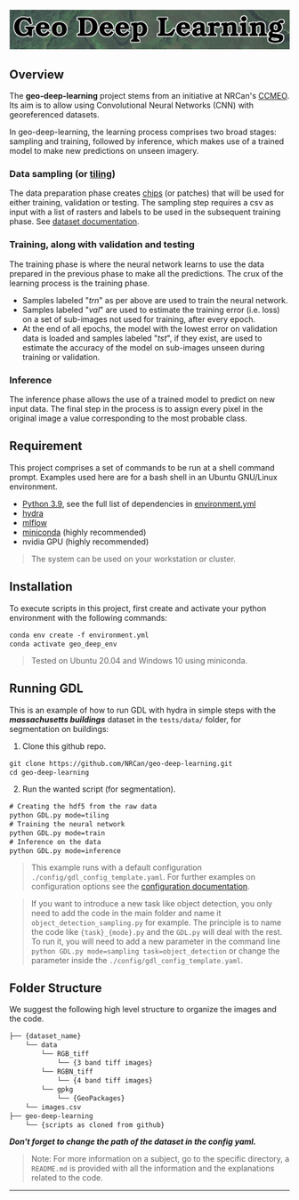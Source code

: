 
![Logo](./docs/img/logo.png)

## **Overview**

The **geo-deep-learning** project stems from an initiative at NRCan's [CCMEO](https://www.nrcan.gc.ca/earth-sciences/geomatics/10776).  Its aim is to allow using Convolutional Neural Networks (CNN) with georeferenced datasets.

In geo-deep-learning, the learning process comprises two broad stages: sampling and training, followed by inference, which makes use of a trained model to make new predictions on unseen imagery. 

### Data sampling (or [tiling](https://torchgeo.readthedocs.io/en/latest/user/glossary.html#term-tiling))
The data preparation phase creates [chips](https://torchgeo.readthedocs.io/en/latest/user/glossary.html#term-chip) (or patches) that will be used for either training, validation or testing.
The sampling step requires a csv as input with a list of rasters and labels to be used in the subsequent training phase. See [dataset documentation](dataset#input-data).

### Training, along with validation and testing
The training phase is where the neural network learns to use the data prepared in the previous phase to make all the predictions.
The crux of the learning process is the training phase.  

- Samples labeled "*trn*" as per above are used to train the neural network.
- Samples labeled "*val*" are used to estimate the training error (i.e. loss) on a set of sub-images not used for training, after every epoch.
- At the end of all epochs, the model with the lowest error on validation data is loaded and samples labeled "*tst*", if they exist, are used to estimate the accuracy of the model on sub-images unseen during training or validation.

### Inference
The inference phase allows the use of a trained model to predict on new input data.
The final step in the process is to assign every pixel in the original image a value corresponding to the most probable class.

## **Requirement**
This project comprises a set of commands to be run at a shell command prompt.  Examples used here are for a bash shell in an Ubuntu GNU/Linux environment.

- [Python 3.9](https://www.python.org/downloads/release/python-390/), see the full list of dependencies in [environment.yml](environment.yml)
- [hydra](https://hydra.cc/docs/intro/)
- [mlflow](https://mlflow.org/)
- [miniconda](https://docs.conda.io/en/latest/miniconda.html) (highly recommended)
- nvidia GPU (highly recommended)

> The system can be used on your workstation or cluster.

## **Installation**
To execute scripts in this project, first create and activate your python environment with the following commands:  
```shell
conda env create -f environment.yml
conda activate geo_deep_env
```
> Tested on Ubuntu 20.04 and Windows 10 using miniconda.
## **Running GDL**
This is an example of how to run GDL with hydra in simple steps with the _**massachusetts buildings**_ dataset in the `tests/data/` folder, for segmentation on buildings: 

1. Clone this github repo.
```shell
git clone https://github.com/NRCan/geo-deep-learning.git
cd geo-deep-learning
```

2. Run the wanted script (for segmentation).
```shell
# Creating the hdf5 from the raw data
python GDL.py mode=tiling
# Training the neural network
python GDL.py mode=train
# Inference on the data
python GDL.py mode=inference
```

> This example runs with a default configuration `./config/gdl_config_template.yaml`. For further examples on configuration options see the [configuration documentation](config/#Examples).

> If you want to introduce a new task like object detection, you only need to add the code in the main folder and name it `object_detection_sampling.py` for example.
> The principle is to name the code like `{task}_{mode}.py` and the `GDL.py` will deal with the rest. 
> To run it, you will need to add a new parameter in the command line `python GDL.py mode=sampling task=object_detection` or change the parameter inside the `./config/gdl_config_template.yaml`.

## **Folder Structure**
We suggest the following high level structure to organize the images and the code.
```
├── {dataset_name}
    └── data
        └── RGB_tiff
            └── {3 band tiff images}
        └── RGBN_tiff
            └── {4 band tiff images}
        └── gpkg
            └── {GeoPackages}
    └── images.csv
├── geo-deep-learning
    └── {scripts as cloned from github}
```
_**Don't forget to change the path of the dataset in the config yaml.**_

> Note: For more information on a subject, go to the specific directory, a `README.md` is provided with all the information and the explanations related to the code.
---

[comment]: <> (## **Segmentation on RGB-NIR images with transfer learning**)

[comment]: <> (![img_rgb_nir]&#40;docs/img/rgb_nir.png&#41;)

[comment]: <> (This section present a different way to use a model with RGB-Nir images. For more informations on the implementation, see the article [Transfer Learning from RGB to Multi-band Imagery]&#40;https://www.azavea.com/blog/2019/08/30/transfer-learning-from-rgb-to-multi-band-imagery/&#41; frome [Azavea]&#40;https://www.azavea.com/&#41;.)

[comment]: <> (Specifications on this functionality:)

[comment]: <> (- At the moment this functionality is only available for the [Deeplabv3 &#40;backbone: resnet101&#41;]&#40;https://arxiv.org/abs/1706.05587&#41;)

[comment]: <> (- You may need to reduce the size of the `batch_size` to fit everything in the memory.)

[comment]: <> (To use this functionality, you will need to change the `global` section of your `yaml` file. The parameters to use this module are:)

[comment]: <> (```yaml)

[comment]: <> (# Global parameters)

[comment]: <> (global:)

[comment]: <> (  samples_size: 256)

[comment]: <> (  num_classes: 4  )

[comment]: <> (  data_path: /home/cauthier/data/)

[comment]: <> (  number_of_bands: 4               # <-- must be 4 for the R-G-B-NIR)

[comment]: <> (  model_name: deeplabv3_resnet101  # <-- must be deeplabv3_resnet101)

[comment]: <> (  task: segmentation               # <-- must be a segmentation task)

[comment]: <> (  num_gpus: 2)

[comment]: <> (  # Module to include the NIR)

[comment]: <> (  modalities: RGBN                 # <-- must be add)

[comment]: <> (  concatenate_depth: 'layer4'      # <-- must specify the point where the NIR will be add)

[comment]: <> (```)

[comment]: <> (The rest of the `yaml` don't have to change.The major changes are the `modalities`, `number_of_bands` and `concatenate_depth` parameters.)

[comment]: <> (If the model select is not `model_name: deeplabv3_resnet101`, but the `number_of_band = 4` and the `modalities = RGBN`, the model will train with the chosen architecture with a input image of 4 dimensions.)

[comment]: <> (Since we have the concatenation point for the **NIR** band only for the `deeplabv3_resnet101`, the `concatenate_depth` parameter option are layers in the `resnet101` backbone: 'conv1', 'maxpool', 'layer2', 'layer3' and 'layer4'.)

[comment]: <> (**Illustration of the principle will fellow soon**)
